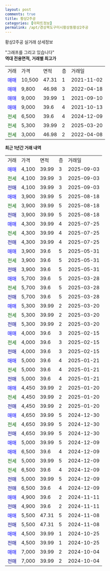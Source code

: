 ```yaml
---
layout: post
comments: true
title: 황상2주공
categories: [아파트정보]
permalink: /apt/경상북도구미시황상동황상2주공
---
```


황상2주공 실거래 상세정보

<script type="text/javascript">
  google.charts.load('current', {'packages':['line', 'corechart']});
  google.charts.setOnLoadCallback(drawChart);

  function drawChart() {
    var data = new google.visualization.DataTable();
    data.addColumn('date', '거래일');
    data.addColumn('number', "매매");
    data.addColumn('number', "전세");
    data.addColumn('number', "전매");

    data.addRows([[new Date(Date.parse("2025-09-03")), 4100, null, null], [new Date(Date.parse("2025-09-03")), null, 4100, null], [new Date(Date.parse("2025-09-03")), null, null, 4100], [new Date(Date.parse("2025-08-18")), 3900, null, null], [new Date(Date.parse("2025-08-18")), null, 3900, null], [new Date(Date.parse("2025-08-18")), null, null, 3900], [new Date(Date.parse("2025-07-25")), 4300, null, null], [new Date(Date.parse("2025-07-25")), null, 4300, null], [new Date(Date.parse("2025-07-25")), null, null, 4300], [new Date(Date.parse("2025-05-31")), 3900, null, null], [new Date(Date.parse("2025-05-31")), null, 3900, null], [new Date(Date.parse("2025-05-31")), null, null, 3900], [new Date(Date.parse("2025-03-28")), 5700, null, null], [new Date(Date.parse("2025-03-28")), null, 5700, null], [new Date(Date.parse("2025-03-28")), null, null, 5700], [new Date(Date.parse("2025-03-20")), 5300, null, null], [new Date(Date.parse("2025-03-20")), null, 5300, null], [new Date(Date.parse("2025-03-20")), null, null, 5300], [new Date(Date.parse("2025-02-15")), 4000, null, null], [new Date(Date.parse("2025-02-15")), null, 4000, null], [new Date(Date.parse("2025-02-15")), null, null, 4000], [new Date(Date.parse("2025-01-21")), 5000, null, null], [new Date(Date.parse("2025-01-21")), null, 5000, null], [new Date(Date.parse("2025-01-21")), null, null, 5000], [new Date(Date.parse("2025-01-20")), 4450, null, null], [new Date(Date.parse("2025-01-20")), null, 4450, null], [new Date(Date.parse("2025-01-20")), null, null, 4450], [new Date(Date.parse("2024-12-30")), 4650, null, null], [new Date(Date.parse("2024-12-30")), null, 4650, null], [new Date(Date.parse("2024-12-30")), null, null, 4650], [new Date(Date.parse("2024-12-09")), 5000, null, null], [new Date(Date.parse("2024-12-09")), 6500, null, null], [new Date(Date.parse("2024-12-09")), null, 5000, null], [new Date(Date.parse("2024-12-09")), null, 6500, null], [new Date(Date.parse("2024-12-09")), null, null, 5000], [new Date(Date.parse("2024-12-09")), null, null, 6500], [new Date(Date.parse("2024-11-11")), 4900, null, null], [new Date(Date.parse("2024-11-11")), null, null, 4900], [new Date(Date.parse("2024-11-08")), 5500, null, null], [new Date(Date.parse("2024-11-08")), null, null, 5500], [new Date(Date.parse("2024-10-25")), 4500, null, null], [new Date(Date.parse("2024-10-25")), null, null, 4500], [new Date(Date.parse("2024-10-04")), 7000, null, null], [new Date(Date.parse("2024-10-04")), null, null, 7000]]);

    var options = {
      hAxis: {
        format: 'yyyy/MM/dd'
      },    
      lineWidth: 0,
      pointsVisible: true,    
      title: '최근 1년간 유형별 실거래가 분포',
      legend: { position: 'bottom' }
    };

    var formatter = new google.visualization.NumberFormat({pattern:'###,###'} );
    formatter.format(data, 1);
    formatter.format(data, 2);
    
    setTimeout(function() {
        var chart = new google.visualization.LineChart(document.getElementById('columnchart_material'));
        chart.draw(data, (options));
        document.getElementById('loading').style.display = 'none';
    }, 200);
  }
</script>


<div id="loading" style="z-index:20; display: block; margin-left: 0px">"그래프를 그리고 있습니다"</div>
<div id="columnchart_material" style="width: 95%; margin-left: 0px; display: block"></div>
<!-- contents start -->
<b>역대 전용면적, 거래별 최고가</b>
<table class="sortable">
    <tr>
      <td>거래</td>
      <td>가격</td>
      <td>면적</td>
      <td>층</td>
      <td>거래일</td>
    </tr>
        <tr>
          <td><a style="color: blue">매매</a></td>
          <td>10,500</td>
          <td>47.31</td>
          <td>1</td>
          <td>2021-11-02</td>
        </tr>            <tr>
          <td><a style="color: blue">매매</a></td>
          <td>9,800</td>
          <td>46.98</td>
          <td>3</td>
          <td>2022-04-18</td>
        </tr>            <tr>
          <td><a style="color: blue">매매</a></td>
          <td>9,000</td>
          <td>39.99</td>
          <td>1</td>
          <td>2021-09-10</td>
        </tr>            <tr>
          <td><a style="color: blue">매매</a></td>
          <td>9,000</td>
          <td>39.6</td>
          <td>4</td>
          <td>2021-10-13</td>
        </tr>        
        <tr>
              <td><a style="color: darkgreen">전세</a></td>
              <td>6,500</td>
              <td>39.6</td>
              <td>4</td>
              <td>2024-12-09</td>
            </tr>            <tr>
              <td><a style="color: darkgreen">전세</a></td>
              <td>5,300</td>
              <td>39.99</td>
              <td>2</td>
              <td>2025-03-20</td>
            </tr>            <tr>
              <td><a style="color: darkgreen">전세</a></td>
              <td>3,000</td>
              <td>46.98</td>
              <td>2</td>
              <td>2022-04-08</td>
            </tr>        
    
</table>

<b>최근 1년간 거래 내역</b>

<table class="sortable">
    <tr>
      <td>거래</td>
      <td>가격</td>
      <td>면적</td>
      <td>층</td>
      <td>거래일</td>
    </tr>
    <tr>
      <td><a style="color: blue">매매</a></td>
      <td>4,100</td>
      <td>39.99</td>
      <td>3</td>
      <td>2025-09-03</td>
    </tr>          <tr>
      <td><a style="color: darkgreen">전세</a></td>
      <td>4,100</td>
      <td>39.99</td>
      <td>3</td>
      <td>2025-09-03</td>
    </tr>          <tr>
      <td><a style="color: darkblue">전매</a></td>
      <td>4,100</td>
      <td>39.99</td>
      <td>3</td>
      <td>2025-09-03</td>
    </tr>          <tr>
      <td><a style="color: blue">매매</a></td>
      <td>3,900</td>
      <td>39.99</td>
      <td>5</td>
      <td>2025-08-18</td>
    </tr>          <tr>
      <td><a style="color: darkgreen">전세</a></td>
      <td>3,900</td>
      <td>39.99</td>
      <td>5</td>
      <td>2025-08-18</td>
    </tr>          <tr>
      <td><a style="color: darkblue">전매</a></td>
      <td>3,900</td>
      <td>39.99</td>
      <td>5</td>
      <td>2025-08-18</td>
    </tr>          <tr>
      <td><a style="color: blue">매매</a></td>
      <td>4,300</td>
      <td>39.99</td>
      <td>4</td>
      <td>2025-07-25</td>
    </tr>          <tr>
      <td><a style="color: darkgreen">전세</a></td>
      <td>4,300</td>
      <td>39.99</td>
      <td>4</td>
      <td>2025-07-25</td>
    </tr>          <tr>
      <td><a style="color: darkblue">전매</a></td>
      <td>4,300</td>
      <td>39.99</td>
      <td>4</td>
      <td>2025-07-25</td>
    </tr>          <tr>
      <td><a style="color: blue">매매</a></td>
      <td>3,900</td>
      <td>39.6</td>
      <td>5</td>
      <td>2025-05-31</td>
    </tr>          <tr>
      <td><a style="color: darkgreen">전세</a></td>
      <td>3,900</td>
      <td>39.6</td>
      <td>5</td>
      <td>2025-05-31</td>
    </tr>          <tr>
      <td><a style="color: darkblue">전매</a></td>
      <td>3,900</td>
      <td>39.6</td>
      <td>5</td>
      <td>2025-05-31</td>
    </tr>          <tr>
      <td><a style="color: blue">매매</a></td>
      <td>5,700</td>
      <td>39.6</td>
      <td>5</td>
      <td>2025-03-28</td>
    </tr>          <tr>
      <td><a style="color: darkgreen">전세</a></td>
      <td>5,700</td>
      <td>39.6</td>
      <td>5</td>
      <td>2025-03-28</td>
    </tr>          <tr>
      <td><a style="color: darkblue">전매</a></td>
      <td>5,700</td>
      <td>39.6</td>
      <td>5</td>
      <td>2025-03-28</td>
    </tr>          <tr>
      <td><a style="color: blue">매매</a></td>
      <td>5,300</td>
      <td>39.99</td>
      <td>2</td>
      <td>2025-03-20</td>
    </tr>          <tr>
      <td><a style="color: darkgreen">전세</a></td>
      <td>5,300</td>
      <td>39.99</td>
      <td>2</td>
      <td>2025-03-20</td>
    </tr>          <tr>
      <td><a style="color: darkblue">전매</a></td>
      <td>5,300</td>
      <td>39.99</td>
      <td>2</td>
      <td>2025-03-20</td>
    </tr>          <tr>
      <td><a style="color: blue">매매</a></td>
      <td>4,000</td>
      <td>39.6</td>
      <td>3</td>
      <td>2025-02-15</td>
    </tr>          <tr>
      <td><a style="color: darkgreen">전세</a></td>
      <td>4,000</td>
      <td>39.6</td>
      <td>3</td>
      <td>2025-02-15</td>
    </tr>          <tr>
      <td><a style="color: darkblue">전매</a></td>
      <td>4,000</td>
      <td>39.6</td>
      <td>3</td>
      <td>2025-02-15</td>
    </tr>          <tr>
      <td><a style="color: blue">매매</a></td>
      <td>5,000</td>
      <td>39.6</td>
      <td>4</td>
      <td>2025-01-21</td>
    </tr>          <tr>
      <td><a style="color: darkgreen">전세</a></td>
      <td>5,000</td>
      <td>39.6</td>
      <td>4</td>
      <td>2025-01-21</td>
    </tr>          <tr>
      <td><a style="color: darkblue">전매</a></td>
      <td>5,000</td>
      <td>39.6</td>
      <td>4</td>
      <td>2025-01-21</td>
    </tr>          <tr>
      <td><a style="color: blue">매매</a></td>
      <td>4,450</td>
      <td>39.99</td>
      <td>2</td>
      <td>2025-01-20</td>
    </tr>          <tr>
      <td><a style="color: darkgreen">전세</a></td>
      <td>4,450</td>
      <td>39.99</td>
      <td>2</td>
      <td>2025-01-20</td>
    </tr>          <tr>
      <td><a style="color: darkblue">전매</a></td>
      <td>4,450</td>
      <td>39.99</td>
      <td>2</td>
      <td>2025-01-20</td>
    </tr>          <tr>
      <td><a style="color: blue">매매</a></td>
      <td>4,650</td>
      <td>39.99</td>
      <td>5</td>
      <td>2024-12-30</td>
    </tr>          <tr>
      <td><a style="color: darkgreen">전세</a></td>
      <td>4,650</td>
      <td>39.99</td>
      <td>5</td>
      <td>2024-12-30</td>
    </tr>          <tr>
      <td><a style="color: darkblue">전매</a></td>
      <td>4,650</td>
      <td>39.99</td>
      <td>5</td>
      <td>2024-12-30</td>
    </tr>          <tr>
      <td><a style="color: blue">매매</a></td>
      <td>5,000</td>
      <td>39.99</td>
      <td>5</td>
      <td>2024-12-09</td>
    </tr>          <tr>
      <td><a style="color: blue">매매</a></td>
      <td>6,500</td>
      <td>39.6</td>
      <td>4</td>
      <td>2024-12-09</td>
    </tr>          <tr>
      <td><a style="color: darkgreen">전세</a></td>
      <td>5,000</td>
      <td>39.99</td>
      <td>5</td>
      <td>2024-12-09</td>
    </tr>          <tr>
      <td><a style="color: darkgreen">전세</a></td>
      <td>6,500</td>
      <td>39.6</td>
      <td>4</td>
      <td>2024-12-09</td>
    </tr>          <tr>
      <td><a style="color: darkblue">전매</a></td>
      <td>5,000</td>
      <td>39.99</td>
      <td>5</td>
      <td>2024-12-09</td>
    </tr>          <tr>
      <td><a style="color: darkblue">전매</a></td>
      <td>6,500</td>
      <td>39.6</td>
      <td>4</td>
      <td>2024-12-09</td>
    </tr>          <tr>
      <td><a style="color: blue">매매</a></td>
      <td>4,900</td>
      <td>39.6</td>
      <td>2</td>
      <td>2024-11-11</td>
    </tr>          <tr>
      <td><a style="color: darkblue">전매</a></td>
      <td>4,900</td>
      <td>39.6</td>
      <td>2</td>
      <td>2024-11-11</td>
    </tr>          <tr>
      <td><a style="color: blue">매매</a></td>
      <td>5,500</td>
      <td>47.31</td>
      <td>5</td>
      <td>2024-11-08</td>
    </tr>          <tr>
      <td><a style="color: darkblue">전매</a></td>
      <td>5,500</td>
      <td>47.31</td>
      <td>5</td>
      <td>2024-11-08</td>
    </tr>          <tr>
      <td><a style="color: blue">매매</a></td>
      <td>4,500</td>
      <td>39.99</td>
      <td>1</td>
      <td>2024-10-25</td>
    </tr>          <tr>
      <td><a style="color: darkblue">전매</a></td>
      <td>4,500</td>
      <td>39.99</td>
      <td>1</td>
      <td>2024-10-25</td>
    </tr>          <tr>
      <td><a style="color: blue">매매</a></td>
      <td>7,000</td>
      <td>39.99</td>
      <td>2</td>
      <td>2024-10-04</td>
    </tr>          <tr>
      <td><a style="color: darkblue">전매</a></td>
      <td>7,000</td>
      <td>39.99</td>
      <td>2</td>
      <td>2024-10-04</td>
    </tr>      </table>
<!-- contents end -->    

